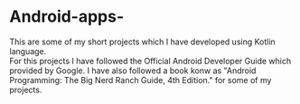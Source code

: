 # Android-apps-
This are some of my short projects which I have developed using Kotlin language.  
For this projects I have followed the Official Android Developer Guide which provided by Google.
I have also followed a book konw as "Android Programming: The Big Nerd Ranch Guide, 4th Edition." for some of my projects.  
